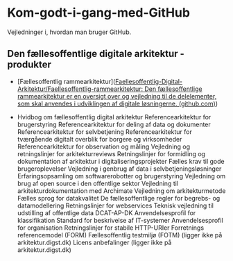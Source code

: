 # Kom-godt-i-gang-med-GitHub

Vejledninger i, hvordan man bruger GitHub.

## Den fællesoffentlige digitale arkitektur - produkter

- [Fællesoffentlig rammearkitektur]([Faellesoffentlig-Digital-Arkitektur/Faellesoffentlig-rammearkitektur: Den fællesoffentlige rammearkitektur er en oversigt over og vejledning til de delelementer, som skal anvendes i udviklingen af digitale løsningerne. (github.com)](https://github.com/Faellesoffentlig-Digital-Arkitektur/Faellesoffentlig-rammearkitektur))

- Hvidbog om fællesoffentlig digital arkitektur
  Referencearkitektur for brugerstyring
  Referencearkitektur for deling af data og dokumenter
  Referencearkitektur for selvbetjening
  Referencearkitektur for tværgående digitalt overblik for borgere og virksomheder 
  Referencearkitektur for observation og måling
  Vejledning og retningslinjer for arkitekturreviews
  Retningslinjer for formidling og dokumentation af arkitektur i digitaliseringsprojekter
  Fælles krav til gode brugeroplevelser
  Vejledning i genbrug af data i selvbetjeningsløsninger
  Erfaringsopsamling om softwarerobotter og brugerstyring
  Vejledning om brug af open source i den offentlige sektor
  Vejledning til arkitekturdokumentation med Archimate
  Vejledning om arkitekturmetode
  Fælles sprog for datakvalitet
  De fællesoffentlige regler for begrebs- og datamodellering
  Retningslinjer for webservices
  Teknisk vejledning til udstilling af offentlige data
  DCAT-AP-DK
  Anvendelsesprofil for klassifikation
  Standard for beskrivelse af IT-systemer
  Anvendelsesprofil for organisation
  Retningslinjer for stabile HTTP-URIer
  Forretnings referencemodel (FORM)
  Fællesoffentlig testmiljø (FOTM) (ligger ikke på arkitektur.digst.dk)
  Licens anbefalinger (ligger ikke på arkitektur.digst.dk)
